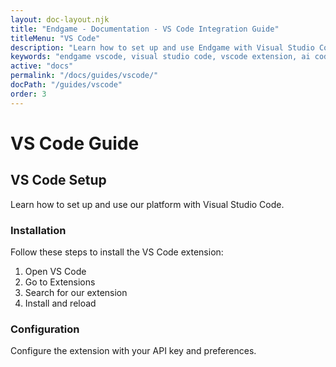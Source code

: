 ```yaml
---
layout: doc-layout.njk
title: "Endgame - Documentation - VS Code Integration Guide"
titleMenu: "VS Code"
description: "Learn how to set up and use Endgame with Visual Studio Code. Complete guide for configuring the extension and developing with AI assistance."
keywords: "endgame vscode, visual studio code, vscode extension, ai coding, mcp server, development setup"
active: "docs"
permalink: "/docs/guides/vscode/"
docPath: "/guides/vscode"
order: 3
---
```


# VS Code Guide

## VS Code Setup

Learn how to set up and use our platform with Visual Studio Code.

### Installation

Follow these steps to install the VS Code extension:

1. Open VS Code
2. Go to Extensions
3. Search for our extension
4. Install and reload

### Configuration

Configure the extension with your API key and preferences. 